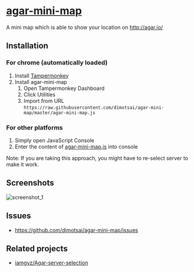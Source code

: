 # [agar-mini-map](https://github.com/dimotsai/agar-mini-map)
A mini map which is able to show your location on http://agar.io/

## Installation

### For chrome (automatically loaded)

1. Install [Tampermonkey](http://tampermonkey.net/)
2. Install agar-mini-map
    1. Open Tampermonkey Dashboard
    2. Click Utilities
    3. Import from URL `https://raw.githubusercontent.com/dimotsai/agar-mini-map/master/agar-mini-map.js`

### For other platforms

1. Simply open JavaScript Console
2. Enter the content of [agar-mini-map.js](https://raw.githubusercontent.com/dimotsai/agar-mini-map/master/agar-mini-map.js) into console

Note: If you are taking this approach, you might have to re-select server to make it work.

## Screenshots

![screenshot_1](http://i.imgur.com/FgujOgA.png)

## Issues

* https://github.com/dimotsai/agar-mini-map/issues

## Related projects

* [iamgyz/Agar-server-selection](https://github.com/iamgyz/Agar-server-selection)

